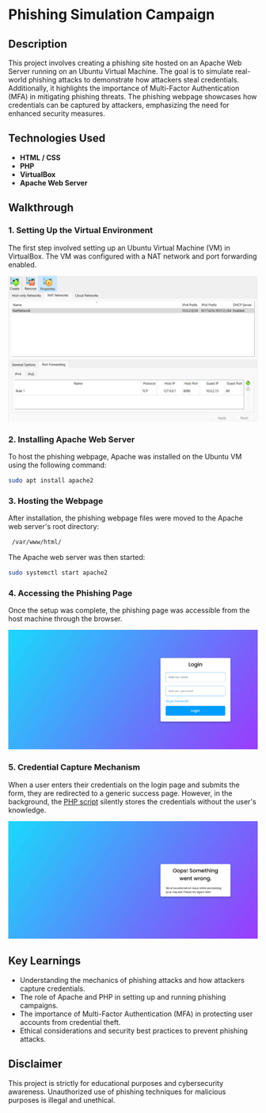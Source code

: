 # Phishing Simulation Campaign

## Description
This project involves creating a phishing site hosted on an Apache Web Server running on an Ubuntu Virtual Machine. The goal is to simulate real-world phishing attacks to demonstrate how attackers steal credentials. Additionally, it highlights the importance of Multi-Factor Authentication (MFA) in mitigating phishing threats. The phishing webpage showcases how credentials can be captured by attackers, emphasizing the need for enhanced security measures.

## Technologies Used
- **HTML / CSS**
- **PHP**
- **VirtualBox**
- **Apache Web Server**

## Walkthrough
### 1. Setting Up the Virtual Environment
The first step involved setting up an Ubuntu Virtual Machine (VM) in VirtualBox. The VM was configured with a NAT network and port forwarding enabled.

![Ubuntu VM Setup](Images/image.png)

### 2. Installing Apache Web Server
To host the phishing webpage, Apache was installed on the Ubuntu VM using the following command:

```bash
sudo apt install apache2
```

### 3. Hosting the Webpage
After installation, the phishing webpage files were moved to the Apache web server's root directory:

```bash
 /var/www/html/
```

The Apache web server was then started:

```bash
sudo systemctl start apache2
```

### 4. Accessing the Phishing Page
Once the setup was complete, the phishing page was accessible from the host machine through the browser.

![Phishing Webpage](Images/image-1.png)

### 5. Credential Capture Mechanism
When a user enters their credentials on the login page and submits the form, they are redirected to a generic success page. However, in the background, the [PHP script](Webpage/Capture.php) silently stores the credentials without the user's knowledge.

![Credential Capture](Images/image-2.png)

## Key Learnings
- Understanding the mechanics of phishing attacks and how attackers capture credentials.
- The role of Apache and PHP in setting up and running phishing campaigns.
- The importance of Multi-Factor Authentication (MFA) in protecting user accounts from credential theft.
- Ethical considerations and security best practices to prevent phishing attacks.

## Disclaimer
This project is strictly for educational purposes and cybersecurity awareness. Unauthorized use of phishing techniques for malicious purposes is illegal and unethical.

